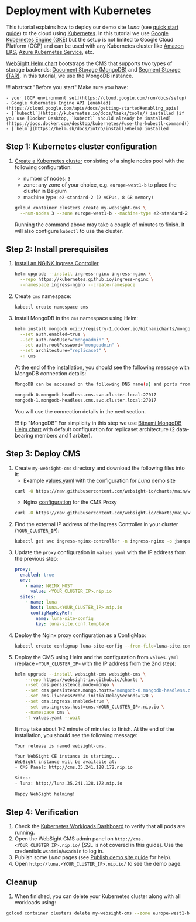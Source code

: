 #  Deployment with Kubernetes
This tutorial explains how to deploy our demo site _Luna_ (see [quick start guide](/cms/quick-start/)) to the cloud using [Kubernetes](https://kubernetes.io/). In this tutorial we use [Google Kubernetes Engine (GKE)](https://cloud.google.com/kubernetes-engine) but the setup is not limited to Google Cloud Platform (GCP) and can be used with any Kubernetes cluster like [Amazon EKS](https://aws.amazon.com/eks/), [Azure Kubernetes Service](https://azure.microsoft.com/en-us/services/kubernetes-service/), etc.

[WebSight Helm chart](https://github.com/websight-io/charts) bootstraps the CMS that supports two types of storage backends: [Document Storage (MongoDB)](https://jackrabbit.apache.org/oak/docs/nodestore/documentmk.html) and [Segment Storage (TAR)](https://jackrabbit.apache.org/oak/docs/nodestore/segment/overview.html). In this tutorial, we use the MongoDB instance.

!!! abstract "Before you start"
    Make sure you have:

    - your [GCP environment set](https://cloud.google.com/run/docs/setup)
    - Google Kubernetes Engine API [enabled](https://cloud.google.com/apis/docs/getting-started#enabling_apis)
    - [`kubectl`](https://kubernetes.io/docs/tasks/tools/) installed (if you use [Docker Desktop, `kubectl` should already be installed](https://docs.docker.com/desktop/kubernetes/#use-the-kubectl-command))
    - [`helm`](https://helm.sh/docs/intro/install/#helm) installed

## Step 1: Kubernetes cluster configuration

1. [Create a Kubernetes cluster](https://cloud.google.com/kubernetes-engine/docs/how-to/creating-a-cluster) consisting of a single nodes pool with the following configuration:
    - number of nodes: `3`
    - zone: any zone of your choice, e.g. `europe-west1-b` to place the cluster in Belgium
    - machine type: `e2-standard-2 (2 vCPUs, 8 GB memory)`
    ```bash
    gcloud container clusters create my-websight-cms \
      --num-nodes 3 --zone europe-west1-b --machine-type e2-standard-2
    ```

    Running the command above may take a couple of minutes to finish. It will also configure `kubectl` to use the cluster.

## Step 2: Install prerequisites

1. [Install an NGINX Ingress Controller](https://kubernetes.github.io/ingress-nginx/deploy/#digital-ocean)
   ```bash
   helm upgrade --install ingress-nginx ingress-nginx \
     --repo https://kubernetes.github.io/ingress-nginx \
     --namespace ingress-nginx --create-namespace
   ```
2. Create `cms` namespace:
   ```bash
   kubectl create namespace cms
   ```
3. Install MongoDB in the `cms` namespace using Helm:
    ```bash
    helm install mongodb oci://registry-1.docker.io/bitnamicharts/mongodb --version 14.3.0 \
      --set auth.enabled=true \
      --set auth.rootUser="mongoadmin" \
      --set auth.rootPassword="mongoadmin" \
      --set architecture="replicaset" \
      -n cms
    ```
    At the end of the installation, you should see the following message with MongoDB connection details:
    ```bash
    MongoDB can be accessed on the following DNS name(s) and ports from within your cluster:

    mongodb-0.mongodb-headless.cms.svc.cluster.local:27017
    mongodb-1.mongodb-headless.cms.svc.cluster.local:27017
    ```
    You will use the connection details in the next section.

    !!! tip "MongoDB"
        For simplicity in this step we use [Bitnami MongoDB Helm chart](https://bitnami.com/stack/mongodb/helm) with default configuration for replicaset architecture (2 data-bearing members and 1 arbiter).

## Step 3: Deploy CMS

1. Create `my-websight-cms` directory and download the following files into it:
    - Example [values.yaml](https://raw.githubusercontent.com/websight-io/charts/main/websight-cms/examples/luna-proxy/values.yaml) with the configuration for _Luna_ demo site
    ```bash
    curl -O https://raw.githubusercontent.com/websight-io/charts/main/websight-cms/examples/luna-proxy/values.yaml
    ```
    - Nginx [configuration](https://raw.githubusercontent.com/websight-io/charts/main/websight-cms/examples/luna-proxy/luna-site.conf.template) for the CMS Proxy
    ```bash
    curl -O https://raw.githubusercontent.com/websight-io/charts/main/websight-cms/examples/luna-proxy/luna-site.conf.template
    ```
2. Find the external IP address of the Ingress Controller in your cluster (`YOUR_CLUSTER_IP`):
    ```bash
    kubectl get svc ingress-nginx-controller -n ingress-nginx -o jsonpath='{.status.loadBalancer.ingress[0].ip}'
    ```
3. Update the `proxy` configuration in `values.yaml` with the IP address from the previous step:
    ```yaml
    proxy:
      enabled: true
      env:
        - name: NGINX_HOST
          value: <YOUR_CLUSTER_IP>.nip.io
      sites:
        - name: luna
          host: luna.<YOUR_CLUSTER_IP>.nip.io
          configMapKeyRef:
            name: luna-site-config
            key: luna-site.conf.template
    ```
3. Deploy the Nginx proxy configuration as a ConfigMap:
    ```bash
    kubectl create configmap luna-site-config --from-file=luna-site.conf.template -n cms
    ```
4. Deploy the CMS using Helm and the configuration from `values.yaml` (replace `<YOUR_CLUSTER_IP>` with the IP address from the 2nd step):
    ```bash
    helm upgrade --install websight-cms websight-cms \
        --repo https://websight-io.github.io/charts \
        --set cms.persistence.mode=mongo \
        --set cms.persistence.mongo.hosts='mongodb-0.mongodb-headless.cms.svc.cluster.local:27017\,mongodb-1.mongodb-headless.cms.svc.cluster.local:27017' \
        --set cms.livenessProbe.initialDelaySeconds=120 \
        --set cms.ingress.enabled=true \
        --set cms.ingress.host=cms.<YOUR_CLUSTER_IP>.nip.io \
        --namespace cms \
        -f values.yaml --wait
    ```
    It may take about 1-2 minute of minutes to finish.
    At the end of the installation, you should see the following message:
    ```bash
    Your release is named websight-cms.

    Your WebSight CE instance is starting...
    WebSight instance will be available at: 
    - CMS Panel: http://cms.35.241.128.172.nip.io

    Sites:
    - luna: http://luna.35.241.128.172.nip.io

    Happy WebSight helming!
    ```

## Step 4: Verification

1. Check the [Kubernetes Workloads Dashboard](https://console.cloud.google.com/kubernetes/workload/overview) to verify that all pods are running.
2. Open the WebSight CMS admin panel on `http://cms.<YOUR_CLUSTER_IP>.nip.io/` (SSL is not covered in this guide). Use the credentials `wsadmin`/`wsadmin` to log in.
3. Publish some _Luna_ pages (see [Publish demo site guide](/cms/quick-start/#part-b-publish-demo-site) for help).
4. Open `http://luna.<YOUR_CLUSTER_IP>.nip.io/` to see the demo page.

## Cleanup

1. When finished, you can delete your Kubernetes cluster along with all workloads using:
```bash
gcloud container clusters delete my-websight-cms --zone europe-west1-b
```